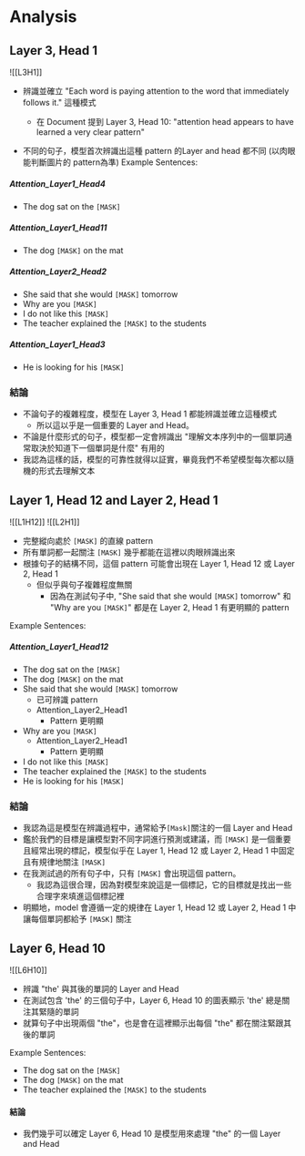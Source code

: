 # Analysis

## Layer 3, Head 1
![[L3H1]]
- 辨識並確立 "Each word is paying attention to the word that immediately follows it." 這種模式
    - 在 Document 提到 Layer 3, Head 10: "attention head appears to have learned a very clear pattern"

- 不同的句子，模型首次辨識出這種 pattern 的Layer and head 都不同 (以肉眼能判斷圖片的 pattern為準)
Example Sentences:
##### Attention_Layer1_Head4
- The dog sat on the `[MASK]`
##### Attention_Layer1_Head11
- The dog `[MASK]` on the mat
##### Attention_Layer2_Head2
- She said that she would `[MASK]` tomorrow  
- Why are you `[MASK]`
- I do not like this `[MASK]`
- The teacher explained the `[MASK]` to the students
##### Attention_Layer1_Head3
- He is looking for his `[MASK]`
    
### 結論
- 不論句子的複雜程度，模型在 Layer 3, Head 1 都能辨識並確立這種模式
    - 所以這以乎是一個重要的 Layer and Head。
- 不論是什麼形式的句子，模型都一定會辨識出 "理解文本序列中的一個單詞通常取決於知道下一個單詞是什麼" 有用的
- 我認為這樣的話，模型的可靠性就得以証實，畢竟我們不希望模型每次都以隨機的形式去理解文本



## Layer 1, Head 12 and Layer 2, Head 1
![[L1H12]]
![[L2H1]]
- 完整縱向處於 `[MASK]` 的直線 pattern
- 所有單詞都一起關注 `[MASK]` 幾乎都能在這裡以肉眼辨識出來
- 根據句子的結構不同，這個 pattern 可能會出現在 Layer 1, Head 12 或 Layer 2, Head 1
    - 但似乎與句子複雜程度無關
        - 因為在測試句子中, "She said that she would `[MASK]` tomorrow" 和 "Why are you `[MASK]`" 都是在 Layer 2, Head 1 有更明顯的 pattern

Example Sentences:
##### Attention_Layer1_Head12
- The dog sat on the `[MASK]`
- The dog `[MASK]` on the mat
- She said that she would `[MASK]` tomorrow
    - 已可辨識 pattern
    - Attention_Layer2_Head1
        - Pattern 更明顯
- Why are you `[MASK]`
    - Attention_Layer2_Head1
        - Pattern 更明顯
- I do not like this `[MASK]`
- The teacher explained the `[MASK]` to the students
- He is looking for his `[MASK]`

### 結論
- 我認為這是模型在辨識過程中，通常給予`[Mask]`關注的一個 Layer and Head
- 鑑於我們的目標是讓模型對不同字詞進行預測或建議，而 `[MASK]` 是一個重要且經常出現的標記，模型似乎在 Layer 1, Head 12 或 Layer 2, Head 1 中固定且有規律地關注 `[MASK]`
- 在我測試過的所有句子中，只有 `[MASK]` 會出現這個 pattern。
    - 我認為這很合理，因為對模型來說這是一個標記，它的目標就是找出一些合理字來填進這個標記裡
- 明顯地，model 會遵循一定的規律在 Layer 1, Head 12 或 Layer 2, Head 1 中讓每個單詞都給予 `[MASK]` 關注



## Layer 6, Head 10
![[L6H10]]
- 辨識 "the' 與其後的單詞的 Layer and Head
- 在測試包含 'the' 的三個句子中，Layer 6, Head 10 的圖表顯示 'the' 總是關注其緊隨的單詞
- 就算句子中出現兩個 "the"，也是會在這裡顯示出每個 "the" 都在關注緊跟其後的單詞

Example Sentences:
- The dog sat on the `[MASK]`
- The dog `[MASK]` on the mat
- The teacher explained the `[MASK]` to the students

#### 結論
- 我們幾乎可以確定 Layer 6, Head 10 是模型用來處理 "the" 的一個 Layer and Head












